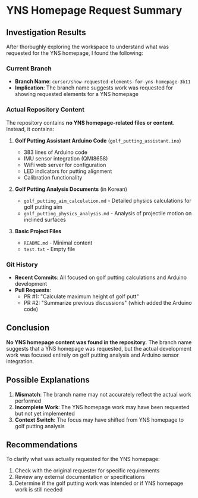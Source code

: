 # YNS Homepage Request Summary

## Investigation Results

After thoroughly exploring the workspace to understand what was requested for the YNS homepage, I found the following:

### Current Branch
- **Branch Name**: `cursor/show-requested-elements-for-yns-homepage-3b11`
- **Implication**: The branch name suggests work was requested for showing requested elements for a YNS homepage

### Actual Repository Content
The repository contains **no YNS homepage-related files or content**. Instead, it contains:

1. **Golf Putting Assistant Arduino Code** (`golf_putting_assistant.ino`)
   - 383 lines of Arduino code
   - IMU sensor integration (QMI8658)
   - WiFi web server for configuration
   - LED indicators for putting alignment
   - Calibration functionality

2. **Golf Putting Analysis Documents** (in Korean)
   - `golf_putting_aim_calculation.md` - Detailed physics calculations for golf putting aim
   - `golf_putting_physics_analysis.md` - Analysis of projectile motion on inclined surfaces

3. **Basic Project Files**
   - `README.md` - Minimal content
   - `test.txt` - Empty file

### Git History
- **Recent Commits**: All focused on golf putting calculations and Arduino development
- **Pull Requests**: 
  - PR #1: "Calculate maximum height of golf putt"
  - PR #2: "Summarize previous discussions" (which added the Arduino code)

## Conclusion

**No YNS homepage content was found in the repository.** The branch name suggests that a YNS homepage was requested, but the actual development work was focused entirely on golf putting analysis and Arduino sensor integration.

## Possible Explanations

1. **Mismatch**: The branch name may not accurately reflect the actual work performed
2. **Incomplete Work**: The YNS homepage work may have been requested but not yet implemented
3. **Context Switch**: The focus may have shifted from YNS homepage to golf putting analysis

## Recommendations

To clarify what was actually requested for the YNS homepage:
1. Check with the original requester for specific requirements
2. Review any external documentation or specifications
3. Determine if the golf putting work was intended or if YNS homepage work is still needed